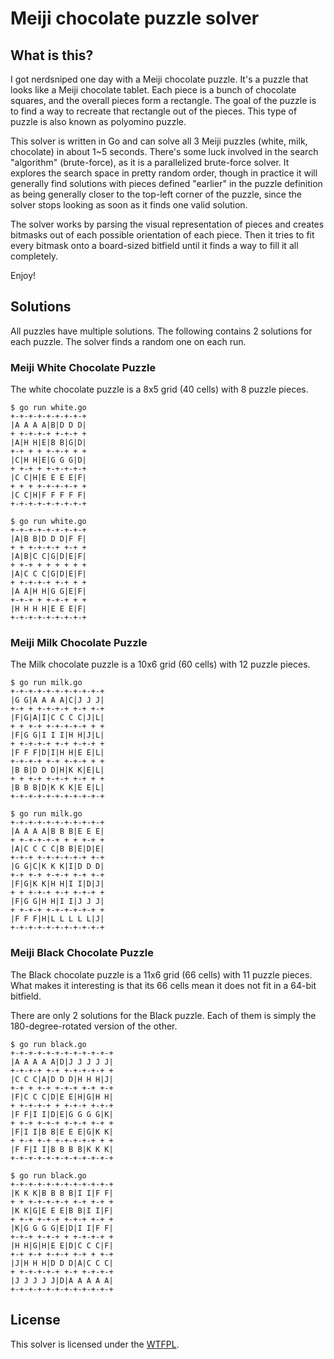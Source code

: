 # Meiji chocolate puzzle solver

## What is this?

I got nerdsniped one day with a Meiji chocolate puzzle. It's a puzzle that looks like a Meiji chocolate tablet. Each piece is a bunch of chocolate squares, and the overall pieces form a rectangle. The goal of the puzzle is to find a way to recreate that rectangle out of the pieces. This type of puzzle is also known as polyomino puzzle.

This solver is written in Go and can solve all 3 Meiji puzzles (white, milk, chocolate) in about 1~5 seconds. There's some luck involved in the search "algorithm" (brute-force), as it is a parallelized brute-force solver. It explores the search space in pretty random order, though in practice it will generally find solutions with pieces defined "earlier" in the puzzle definition as being generally closer to the top-left corner of the puzzle, since the solver stops looking as soon as it finds one valid solution.

The solver works by parsing the visual representation of pieces and creates bitmasks out of each possible orientation of each piece. Then it tries to fit every bitmask onto a board-sized bitfield until it finds a way to fill it all completely.

Enjoy!

## Solutions

All puzzles have multiple solutions. The following contains 2 solutions for each puzzle. The solver finds a random one on each run.

### Meiji White Chocolate Puzzle

The white chocolate puzzle is a 8x5 grid (40 cells) with 8 puzzle pieces.

```shell
$ go run white.go
+-+-+-+-+-+-+-+-+
|A A A A|B|D D D|
+ +-+-+-+ +-+-+ +
|A|H H|E|B B|G|D|
+-+ + + +-+-+ + +
|C|H H|E|G G G|D|
+ +-+ + +-+-+-+-+
|C C|H|E E E E|F|
+ + + +-+-+-+-+ +
|C C|H|F F F F F|
+-+-+-+-+-+-+-+-+

$ go run white.go
+-+-+-+-+-+-+-+-+
|A|B B|D D D|F F|
+ + +-+-+-+ +-+ +
|A|B|C C|G|D|E|F|
+ +-+ + + + + + +
|A|C C C|G|D|E|F|
+ +-+-+-+ +-+ + +
|A A|H H|G G|E|F|
+-+-+ + +-+-+ + +
|H H H H|E E E|F|
+-+-+-+-+-+-+-+-+
```

### Meiji Milk Chocolate Puzzle

The Milk chocolate puzzle is a 10x6 grid (60 cells) with 12 puzzle pieces.

```shell
$ go run milk.go
+-+-+-+-+-+-+-+-+-+-+
|G G|A A A A|C|J J J|
+-+ + +-+-+-+ +-+ +-+
|F|G|A|I|C C C C|J|L|
+ + +-+ +-+-+-+-+ + +
|F|G G|I I I|H H|J|L|
+ +-+-+-+ +-+ +-+-+ +
|F F F|D|I|H H|E E|L|
+-+-+-+ +-+ +-+-+ + +
|B B|D D D|H|K K|E|L|
+ + +-+ +-+-+ +-+ + +
|B B B|D|K K K|E E|L|
+-+-+-+-+-+-+-+-+-+-+

$ go run milk.go
+-+-+-+-+-+-+-+-+-+-+
|A A A A|B B B|E E E|
+ +-+-+-+-+ + + +-+ +
|A|C C C C|B B|E|D|E|
+-+-+ +-+-+-+-+-+ +-+
|G G|C|K K K|I|D D D|
+-+ +-+ +-+-+ +-+ +-+
|F|G|K K|H H|I I|D|J|
+ + +-+-+ +-+ +-+-+ +
|F|G G|H H|I I|J J J|
+ +-+-+ +-+-+-+-+-+ +
|F F F|H|L L L L L|J|
+-+-+-+-+-+-+-+-+-+-+
```

### Meiji Black Chocolate Puzzle

The Black chocolate puzzle is a 11x6 grid (66 cells) with 11 puzzle pieces. What makes it interesting is that its 66 cells mean it does not fit in a 64-bit bitfield.

There are only 2 solutions for the Black puzzle. Each of them is simply the 180-degree-rotated version of the other.

```shell
$ go run black.go
+-+-+-+-+-+-+-+-+-+-+-+
|A A A A A|D|J J J J J|
+-+-+-+ +-+ +-+-+-+-+ +
|C C C|A|D D D|H H H|J|
+-+ + +-+ +-+-+ +-+ +-+
|F|C C C|D|E E|H|G|H H|
+ +-+-+-+ + +-+-+ +-+-+
|F F|I I|D|E|G G G G|K|
+ +-+ +-+-+ +-+-+ +-+ +
|F|I I|B B|E E E|G|K K|
+ +-+ +-+ +-+-+-+-+ + +
|F F|I I|B B B B|K K K|
+-+-+-+-+-+-+-+-+-+-+-+

$ go run black.go
+-+-+-+-+-+-+-+-+-+-+-+
|K K K|B B B B|I I|F F|
+ + +-+-+-+-+ +-+ +-+ +
|K K|G|E E E|B B|I I|F|
+ +-+ +-+-+ +-+-+ +-+ +
|K|G G G G|E|D|I I|F F|
+-+-+ +-+-+ + +-+-+-+ +
|H H|G|H|E E|D|C C C|F|
+-+ +-+ +-+-+ +-+ + +-+
|J|H H H|D D D|A|C C C|
+ +-+-+-+-+ +-+ +-+-+-+
|J J J J J|D|A A A A A|
+-+-+-+-+-+-+-+-+-+-+-+
```

## License

This solver is licensed under the [WTFPL](http://www.wtfpl.net/).
